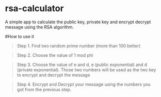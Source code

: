 # rsa-calculator
A simple app to calculate the public key, private key and encrypt decrypt message using the RSA algorithm.

#How to use it
>Step 1. Find two random prime number (more than 100 better)

>Step 2. Choose the value of 1 mod phi

>Step 3. Choose the value of e and d, e (public exponential) and d (private exponential). Those two numbers will be used as the two key to encrypt and decrypt the message

>Step 4. Encrypt and Decrypt your message using the numbers you got from the previous step.
